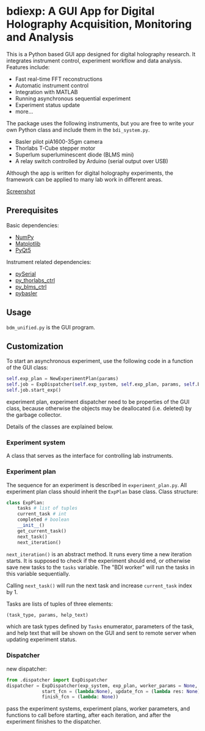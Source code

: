 # bdiexp: A GUI App for Digital Holography Acquisition, Monitoring and Analysis

This is a Python based GUI app designed for digital holography research. It integrates instrument control, experiment workflow and data analysis. Features include:

* Fast real-time FFT reconstructions
* Automatic instrument control
* Integration with MATLAB
* Running asynchronous sequential experiment
* Experiment status update
* more...

The package uses the following instruments, but you are free to write your own Python class and include them in the `bdi_system.py`.

* Basler pilot piA1600-35gm camera
* Thorlabs T-Cube stepper motor
* Superlum superluminescent diode (BLMS mini)
* A relay switch controlled by Arduino (serial output over USB)

Although the app is written for digital holography experiments, the framework can be applied to many lab work in different areas.

[Screenshot](https://i.imgur.com/T7XCsWj.png)

## Prerequisites

Basic dependencies:

* [NumPy](https://numpy.org/)
* [Matplotlib](https://matplotlib.org/)
* [PyQt5](https://www.riverbankcomputing.com/software/pyqt/)

Instrument related dependencies:

* [pySerial](https://pythonhosted.org/pyserial/)
* [py_thorlabs_ctrl](https://github.com/rwalle/py_thorlabs_ctrl)
* [py_blms_ctrl](https://github.com/rwalle/py_blms_ctrl)
* [pybasler](https://github.com/rwalle/pybasler)

## Usage

`bdm_unified.py` is the GUI program.

## Customization

To start an asynchronous experiment, use the following code in a function of the GUI class:

```Python
self.exp_plan = NewExperimentPlan(params)
self.job = ExpDispatcher(self.exp_system, self.exp_plan, params, self.before_exp, self.update_status, self.after_exp)
self.job.start_exp()
```

experiment plan, experiment dispatcher need to be properties of the GUI class, because otherwise the objects may be deallocated (i.e. deleted) by the garbage collector.

Details of the classes are explained below.

### Experiment system

A class that serves as the interface for controlling lab instruments.

### Experiment plan

The sequence for an experiment is described in `experiment_plan.py`. All experiment plan class should inherit the `ExpPlan` base class. Class structure:

```Python
class ExpPlan:
    tasks # list of tuples
    current_task # int
    completed # boolean
    __init__()
    get_current_task()
    next_task()
    next_iteration()
```

`next_iteration()` is an abstract method. It runs every time a new iteration starts. It is supposed to check if the experiment should end, or otherwise save new tasks to the `tasks` variable. The "BDI worker" will run the tasks in this variable sequentially.

Calling `next_task()` will run the next task and increase `current_task` index by 1.

Tasks are lists of tuples of three elements:

```Python
(task_type, params, help_text)
```

which are task types defined by `Tasks` enumerator, parameters of the task, and help text that will be shown on the GUI and sent to remote server when updating experiment status.

### Dispatcher

new dispatcher:
```Python
from .dispatcher import ExpDispatcher
dispatcher = ExpDispatcher(exp_system, exp_plan, worker_params = None,
             start_fcn = (lambda:None), update_fcn = (lambda res: None),
             finish_fcn = (lambda: None))
```

pass the experiment systems, experiment plans, worker parameters, and functions to call before starting, after each iteration, and after the experiment finishes to the dispatcher.